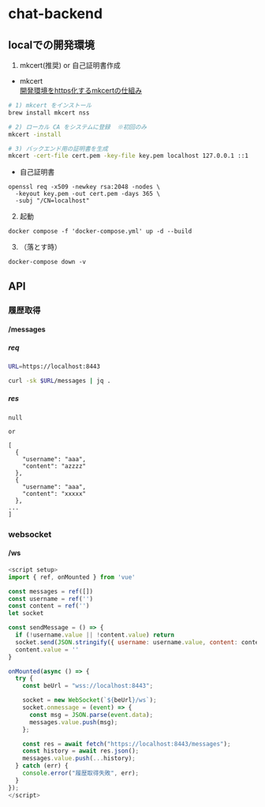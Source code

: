 # chat-backend

## localでの開発環境
1. mkcert(推奨) or 自己証明書作成
- mkcert  
[開発環境をhttps化するmkcertの仕組み](https://qiita.com/k_kind/items/b87777efa3d29dcc4467)
```bash
# 1) mkcert をインストール
brew install mkcert nss

# 2) ローカル CA をシステムに登録  ※初回のみ
mkcert -install

# 3) バックエンド用の証明書を生成
mkcert -cert-file cert.pem -key-file key.pem localhost 127.0.0.1 ::1
```

- 自己証明書
```
openssl req -x509 -newkey rsa:2048 -nodes \
  -keyout key.pem -out cert.pem -days 365 \
  -subj "/CN=localhost"
```

2. 起動
```
docker compose -f 'docker-compose.yml' up -d --build
```


3. （落とす時）
```
docker-compose down -v
```


## API
### 履歴取得
#### /messages
##### req
``` bash
URL=https://localhost:8443

curl -sk $URL/messages | jq .
```

##### res
```
null

or

[
  {
    "username": "aaa",
    "content": "azzzz"
  },
  {
    "username": "aaa",
    "content": "xxxxx"
  },
...
]
```

### websocket
#### /ws
``` js
<script setup>
import { ref, onMounted } from 'vue'

const messages = ref([])
const username = ref('')
const content = ref('')
let socket

const sendMessage = () => {
  if (!username.value || !content.value) return
  socket.send(JSON.stringify({ username: username.value, content: content.value }))
  content.value = ''
}

onMounted(async () => {
  try {
    const beUrl = "wss://localhost:8443";

    socket = new WebSocket(`${beUrl}/ws`);
    socket.onmessage = (event) => {
      const msg = JSON.parse(event.data);
      messages.value.push(msg);
    };

    const res = await fetch("https://localhost:8443/messages");
    const history = await res.json();
    messages.value.push(...history);
  } catch (err) {
    console.error("履歴取得失敗", err);
  }
});
</script>
```
